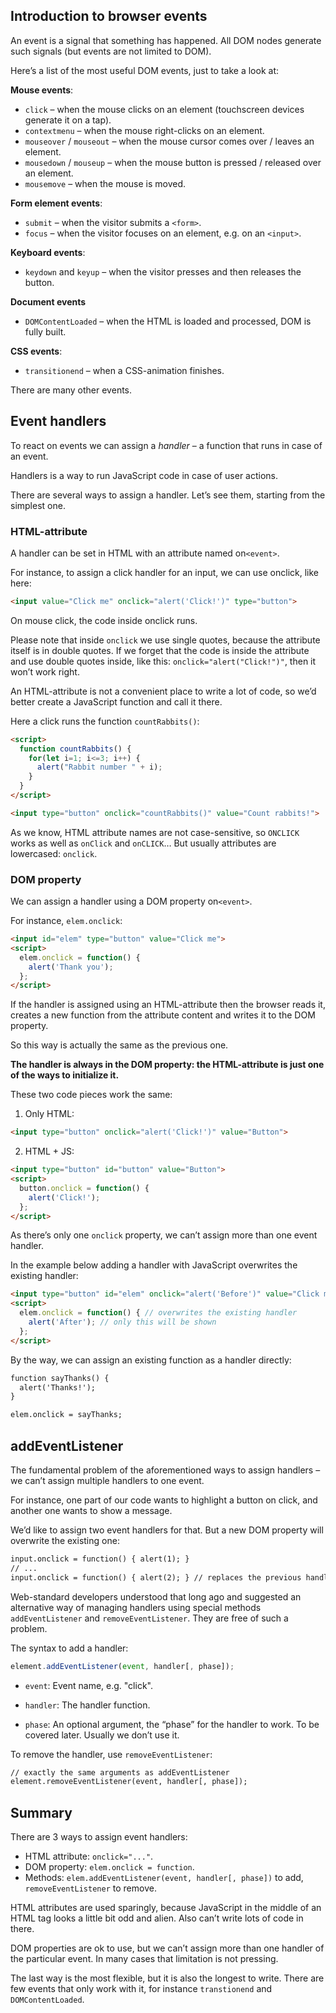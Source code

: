 ## Introduction to browser events

An event is a signal that something has happened. All DOM nodes generate such signals (but events are not limited to DOM).

Here’s a list of the most useful DOM events, just to take a look at:

<strong>Mouse events</strong>:

* `click` – when the mouse clicks on an element (touchscreen devices generate it on a tap).
* `contextmenu` – when the mouse right-clicks on an element.
* `mouseover` / `mouseout` – when the mouse cursor comes over / leaves an element.
* `mousedown` / `mouseup` – when the mouse button is pressed / released over an element.
* `mousemove` – when the mouse is moved.

<strong>Form element events</strong>:

* `submit` – when the visitor submits a `<form>`.
* `focus` – when the visitor focuses on an element, e.g. on an `<input>`.

<strong>Keyboard events</strong>:

* `keydown` and `keyup` – when the visitor presses and then releases the button.

<strong>Document events</strong>

* `DOMContentLoaded` – when the HTML is loaded and processed, DOM is fully built.

<strong>CSS events</strong>:

* `transitionend` – when a CSS-animation finishes.

There are many other events.

## Event handlers

To react on events we can assign a <em>handler</em> – a function that runs in case of an event.

Handlers is a way to run JavaScript code in case of user actions.

There are several ways to assign a handler. Let’s see them, starting from the simplest one.

### HTML-attribute

A handler can be set in HTML with an attribute named on`<event>`.

For instance, to assign a click handler for an input, we can use onclick, like here:

```html
<input value="Click me" onclick="alert('Click!')" type="button">
```

On mouse click, the code inside onclick runs.

Please note that inside `onclick` we use single quotes, because the attribute itself is in double quotes. If we forget that the code is inside the attribute and use double quotes inside, like this: `onclick="alert("Click!")"`, then it won’t work right.

An HTML-attribute is not a convenient place to write a lot of code, so we’d better create a JavaScript function and call it there.

Here a click runs the function `countRabbits()`:

```html
<script>
  function countRabbits() {
    for(let i=1; i<=3; i++) {
      alert("Rabbit number " + i);
    }
  }
</script>

<input type="button" onclick="countRabbits()" value="Count rabbits!">
```

As we know, HTML attribute names are not case-sensitive, so `ONCLICK` works as well as `onClick` and `onCLICK`… But usually attributes are lowercased: `onclick`.

### DOM property

We can assign a handler using a DOM property on`<event>`.

For instance, `elem.onclick`:

```html
<input id="elem" type="button" value="Click me">
<script>
  elem.onclick = function() {
    alert('Thank you');
  };
</script>
```

If the handler is assigned using an HTML-attribute then the browser reads it, creates a new function from the attribute content and writes it to the DOM property.

So this way is actually the same as the previous one.

<strong>The handler is always in the DOM property: the HTML-attribute is just one of the ways to initialize it.</strong>

These two code pieces work the same:

1. Only HTML:

```html
<input type="button" onclick="alert('Click!')" value="Button">
```

2. HTML + JS:

```html
<input type="button" id="button" value="Button">
<script>
  button.onclick = function() {
    alert('Click!');
  };
</script>
```

As there’s only one `onclick` property, we can’t assign more than one event handler.

In the example below adding a handler with JavaScript overwrites the existing handler:

```html
<input type="button" id="elem" onclick="alert('Before')" value="Click me">
<script>
  elem.onclick = function() { // overwrites the existing handler
    alert('After'); // only this will be shown
  };
</script>
```

By the way, we can assign an existing function as a handler directly:

```html
function sayThanks() {
  alert('Thanks!');
}

elem.onclick = sayThanks;
```

## addEventListener

The fundamental problem of the aforementioned ways to assign handlers – we can’t assign multiple handlers to one event.

For instance, one part of our code wants to highlight a button on click, and another one wants to show a message.

We’d like to assign two event handlers for that. But a new DOM property will overwrite the existing one:

```html
input.onclick = function() { alert(1); }
// ...
input.onclick = function() { alert(2); } // replaces the previous handler
```
Web-standard developers understood that long ago and suggested an alternative way of managing handlers using special methods `addEventListener` and `removeEventListener`. They are free of such a problem.

The syntax to add a handler:

```javascript
element.addEventListener(event, handler[, phase]);
```

* `event`: Event name, e.g. "click".

* `handler`: The handler function.

* `phase`: An optional argument, the “phase” for the handler to work. To be covered later. Usually we don’t use it.

To remove the handler, use `removeEventListener`:

```html
// exactly the same arguments as addEventListener
element.removeEventListener(event, handler[, phase]);
```

## Summary

There are 3 ways to assign event handlers:

* HTML attribute: `onclick="..."`.
* DOM property: `elem.onclick = function`.
* Methods: `elem.addEventListener(event, handler[, phase])` to add, `removeEventListener` to remove.

HTML attributes are used sparingly, because JavaScript in the middle of an HTML tag looks a little bit odd and alien. Also can’t write lots of code in there.

DOM properties are ok to use, but we can’t assign more than one handler of the particular event. In many cases that limitation is not pressing.

The last way is the most flexible, but it is also the longest to write. There are few events that only work with it, for instance `transtionend` and `DOMContentLoaded`.
